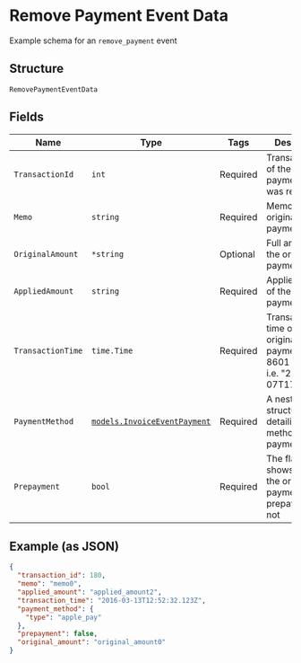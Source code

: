 
# Remove Payment Event Data

Example schema for an `remove_payment` event

## Structure

`RemovePaymentEventData`

## Fields

| Name | Type | Tags | Description |
|  --- | --- | --- | --- |
| `TransactionId` | `int` | Required | Transaction ID of the original payment that was removed |
| `Memo` | `string` | Required | Memo of the original payment |
| `OriginalAmount` | `*string` | Optional | Full amount of the original payment |
| `AppliedAmount` | `string` | Required | Applied amount of the original payment |
| `TransactionTime` | `time.Time` | Required | Transaction time of the original payment, in ISO 8601 format, i.e. "2019-06-07T17:20:06Z" |
| `PaymentMethod` | [`models.InvoiceEventPayment`](../../doc/models/containers/invoice-event-payment.md) | Required | A nested data structure detailing the method of payment |
| `Prepayment` | `bool` | Required | The flag that shows whether the original payment was a prepayment or not |

## Example (as JSON)

```json
{
  "transaction_id": 180,
  "memo": "memo0",
  "applied_amount": "applied_amount2",
  "transaction_time": "2016-03-13T12:52:32.123Z",
  "payment_method": {
    "type": "apple_pay"
  },
  "prepayment": false,
  "original_amount": "original_amount0"
}
```

